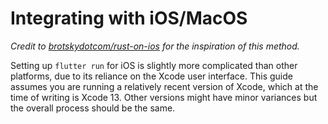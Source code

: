 # Integrating with iOS/MacOS

*Credit to [brotskydotcom/rust-on-ios](https://github.com/brotskydotcom/rust-on-ios)
for the inspiration of this method.*

Setting up `flutter run` for iOS is slightly more complicated than other platforms,
due to its reliance on the Xcode user interface. This guide assumes you are running
a relatively recent version of Xcode, which at the time of writing is Xcode 13.
Other versions might have minor variances but the overall process should be the same.
